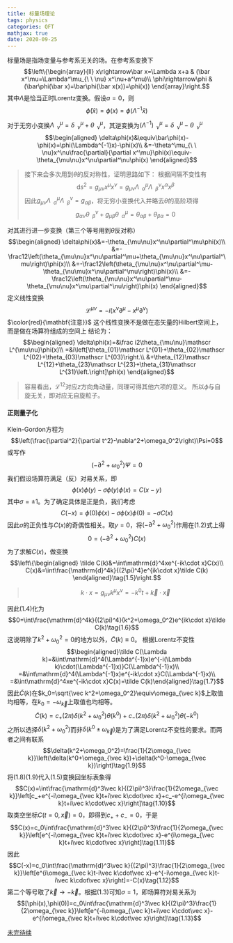 ```yaml
---
title: 标量场理论
tags: physics
categories: QFT
mathjax: true
date: 2020-09-25
---
```


标量场是指场变量与参考系无关的场。在参考系变换下
$$\left\{\begin{array}{ll}
x\rightarrow\bar x=\Lambda x+a & (\bar x^\mu=\Lambda^\mu_{\ \ \nu} x^\nu+a^\mu)\\
\phi\rightarrow\phi & (\bar\phi(\bar x)=\bar\phi(\bar x(x))=\phi(x))
\end{array}\right.$$
其中$\Lambda$是恰当正时Lorentz变换。假设$a=0$，则
$$\bar\phi(\bar x)=\phi(x)=\phi(\Lambda^{-1}\bar x)$$

<!--more-->

对于无穷小变换$\Lambda^\mu_{\ \ \nu}=\delta^\mu_{\ \ \nu}+\theta^\mu_{\ \ \nu}$，其逆变换为$(\Lambda^{-1})^\mu_{\ \ \nu}=\delta^\mu_{\ \ \nu}-\theta^\mu_{\ \ \nu}$
$$\begin{aligned}
\delta\phi(x)&\equiv\bar\phi(x)-\phi(x)=\phi(\Lambda^{-1}x)-\phi(x)\\
&=-\theta^\mu_{\ \ \nu}x^\nu\frac{\partial}{\partial x^\mu}\phi(x)\equiv-\theta_{\mu\nu}x^\nu\partial^\nu\phi(x)
\end{aligned}$$
> 接下来会多次用到$\theta$的反对称性，证明思路如下：
> 根据间隔不变性有
> $$\mathrm ds^2=g_{\mu\nu}x^\mu x^\nu=g_{\mu\nu}\Lambda^\mu_{\ \ \alpha}\Lambda^\nu_{\ \ \beta}x^\alpha x^\beta$$
> 因此$g_{\mu\nu}\Lambda^\mu_{\ \ \alpha}\Lambda^\nu_{\ \ \beta}=g_{\alpha\beta}$，将无穷小变换代入并略去$\theta$的高阶项得
> $$g_{\alpha\nu}\theta^\nu_{\ \ \beta}+g_{\mu\beta}\theta^\mu_{\ \ \alpha}=\theta_{\alpha\beta}+\theta_{\beta\alpha}=0$$

对其进行进一步变换（第三个等号用到$\theta$反对称）
$$\begin{aligned}
\delta\phi(x)&=-\theta_{\mu\nu}x^\nu\partial^\mu\phi(x)\\
&=-\frac12\left(\theta_{\mu\nu}x^\nu\partial^\mu+\theta_{\mu\nu}x^\nu\partial^\mu\right)\phi(x)\\
&=-\frac12\left(\theta_{\mu\nu}x^\nu\partial^\mu-\theta_{\nu\mu}x^\nu\partial^\mu\right)\phi(x)\\
&=-\frac12\left(\theta_{\mu\nu}x^\nu\partial^\mu-\theta_{\mu\nu}x^\mu\partial^\nu\right)\phi(x)
\end{aligned}$$
定义线性变换
$$\mathscr L^{\mu\nu}=-i\left(x^\nu\partial^\mu-x^\mu\partial^\nu\right)$$
$\color{red}{\mathbf{注意}}$ 这个线性变换不是做在态矢量的Hilbert空间上，而是做在场算符组成的空间上
结论为：
$$\begin{aligned}
\delta\phi(x)=&\frac i2\theta_{\mu\nu}\mathscr L^{\mu\nu}\phi(x)\\
=&i\left[\theta_{01}\mathscr L^{01}+\theta_{02}\mathscr L^{02}+\theta_{03}\mathscr L^{03}\right.\\
&+\theta_{12}\mathscr L^{12}+\theta_{23}\mathscr L^{23}+\theta_{31}\mathscr L^{31}\left.\right]\phi(x)
\end{aligned}$$
> 容易看出，$\mathscr L^{12}$对应$z$方向角动量，同理可得其他六项的意义。
> 所以$\phi$与自旋无关，即对应无自旋粒子。

#### 正则量子化

Klein-Gordon方程为
$$\left(\frac{\partial^2}{\partial t^2}-\nabla^2+\omega_0^2\right)\Psi=0$$
或写作
$$(-\partial^2+\omega_0^2)\Psi=0\tag{1.1}$$
我们假设场算符满足（反）对易关系，即
$$\phi(x)\phi(y)-\sigma\phi(y)\phi(x)=C(x-y)\tag{1.2}$$
其中$\sigma=\pm1$。为了确定具体是正是负，我们考虑
$$C(-x)=\phi(0)\phi(x)-\sigma\phi(x)\phi(0)=-\sigma C(x)\tag{1.3}$$
因此$\sigma$的正负性与$C(x)$的奇偶性相关。取$y=0$，将$(-\partial^2+\omega_0^2)$作用在(1.2)式上得
$$0=(-\partial^2+\omega_0^2)C(x)\tag{1.4}$$
为了求解$C(x)$，做变换
$$\left\{\begin{aligned}
\tilde C(k)&=\int\mathrm{d}^4xe^{-ik\cdot x}C(x)\\
C(x)&=\int\frac{\mathrm{d}^4k}{(2\pi)^4}e^{ik\cdot x}\tilde C(k)
\end{aligned}\tag{1.5}\right.$$
> $$k\cdot x=g_{\mu\nu}k^\mu x^\nu=-k^0t+\vec k\cdot\vec x$$

因此(1.4)化为
$$0=\int\frac{\mathrm{d}^4k}{(2\pi)^4}(k^2+\omega_0^2)e^{ik\cdot x}\tilde C(k)\tag{1.6}$$
这说明除了$k^2+\omega_0^2=0$的地方以外，$\tilde C(k)\equiv0$。
根据Lorentz不变性
$$\begin{aligned}\tilde C(\Lambda k)=&\int\mathrm{d}^4(\Lambda^{-1}x)e^{-i(\Lambda k)\cdot(\Lambda^{-1}x)}C(\Lambda^{-1}x)\\
=&\int\mathrm{d}^4(\Lambda^{-1}x)e^{-ik\cdot x}C(\Lambda^{-1}x)\\
=&\int\mathrm{d}^4xe^{-ik\cdot x}C(x)=\tilde C(k)\end{aligned}\tag{1.7}$$
因此$\tilde C(k)$在$k_0=\sqrt{\vec k^2+\omega_0^2}\equiv\omega_{\vec k}$上取值均相等，在$k_0=-\omega_{\vec k}$上取值也均相等。
$$\tilde C(k)=c_+(2\pi)\delta(k^2+\omega_0^2)\theta(k^0)+c_-(2\pi)\delta(k^2+\omega_0^2)\theta(-k^0)\tag{1.8}$$
之所以选择$\delta(k^2+\omega_0^2)$而非$\delta(k^0\pm\omega_{\vec k})$是为了满足Lorentz不变性的要求。而两者之间有联系
$$\delta(k^2+\omega_0^2)=\frac{1}{2\omega_{\vec k}}\left(\delta(k^0+\omega_{\vec k})+\delta(k^0-\omega_{\vec k})\right)\tag{1.9}$$
将(1.8)(1.9)代入(1.5)变换回坐标表象得
$$C(x)=\int\frac{\mathrm{d}^3\vec k}{(2\pi)^3}\frac{1}{2\omega_{\vec k}}\left[c_+e^{-i\omega_{\vec k}t+i\vec k\cdot\vec x}+c_-e^{i\omega_{\vec k}t+i\vec k\cdot\vec x}\right]\tag{1.10}$$
取类空坐标$C(t=0,\vec x)=0$，即得到$c_++c_-=0$，于是
$$C(x)=c_0\int\frac{\mathrm{d}^3\vec k}{(2\pi)^3}\frac{1}{2\omega_{\vec k}}\left[e^{-i\omega_{\vec k}t+i\vec k\cdot\vec x}-e^{i\omega_{\vec k}t+i\vec k\cdot\vec x}\right]\tag{1.11}$$
因此
$$C(-x)=c_0\int\frac{\mathrm{d}^3\vec k}{(2\pi)^3}\frac{1}{2\omega_{\vec k}}\left[e^{i\omega_{\vec k}t-i\vec k\cdot\vec x}-e^{-i\omega_{\vec k}t-i\vec k\cdot\vec x}\right]=-C(x)\tag{1.12}$$
第二个等号取了$\vec k\rightarrow-\vec k$。根据(1.3)可知$\sigma=1$，即场算符对易关系为
$$[\phi(x),\phi(0)]=c_0\int\frac{\mathrm{d}^3\vec k}{(2\pi)^3}\frac{1}{2\omega_{\vec k}}\left[e^{-i\omega_{\vec k}t+i\vec k\cdot\vec x}-e^{i\omega_{\vec k}t+i\vec k\cdot\vec x}\right]\tag{1.13}$$

[未完待续](/2020/09/29/Klein-Gordon场量子化)
